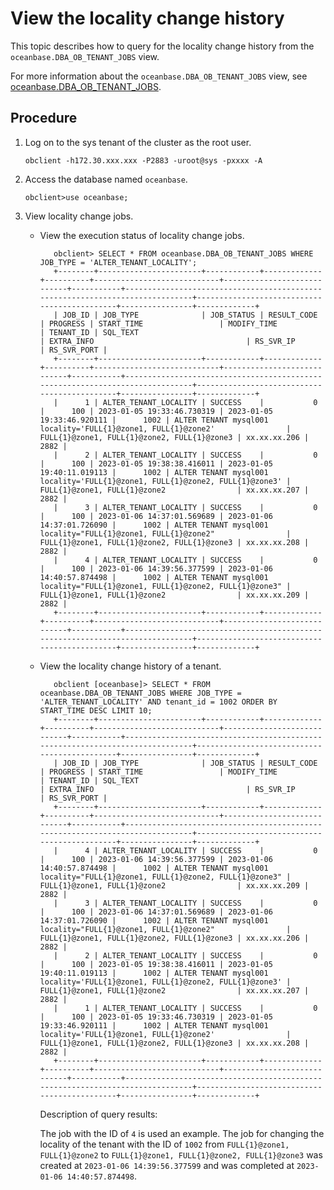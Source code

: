# View the locality change history

This topic describes how to query for the locality change history from the `oceanbase.DBA_OB_TENANT_JOBS` view. 

For more information about the `oceanbase.DBA_OB_TENANT_JOBS` view, see [oceanbase.DBA_OB_TENANT_JOBS](../../../../7.reference/5.system-reference/4.system-view-of-mysql-mode/2.dictionary-view-of-mysql-mode/57.oceanbase-dba_ob_tenant_jobs-of-mysql-mode.md). 

## Procedure

1. Log on to the sys tenant of the cluster as the root user. 

   ```shell
   obclient -h172.30.xxx.xxx -P2883 -uroot@sys -pxxxx -A
   ```

2. Access the database named `oceanbase`. 

   ```shell
   obclient>use oceanbase;
   ```

3. View locality change jobs. 

   * View the execution status of locality change jobs. 

      ```shell
         obclient> SELECT * FROM oceanbase.DBA_OB_TENANT_JOBS WHERE JOB_TYPE = 'ALTER_TENANT_LOCALITY';
         +--------+-----------------------+------------+-------------+----------+----------------------------+----------------------------+-----------+------------------------------------------------------------------------------+---------------------------------------------+----------------+-------------+
         | JOB_ID | JOB_TYPE              | JOB_STATUS | RESULT_CODE | PROGRESS | START_TIME                 | MODIFY_TIME                | TENANT_ID | SQL_TEXT                                                                     | EXTRA_INFO                                  | RS_SVR_IP      | RS_SVR_PORT |
         +--------+-----------------------+------------+-------------+----------+----------------------------+----------------------------+-----------+------------------------------------------------------------------------------+---------------------------------------------+----------------+-------------+
         |      1 | ALTER_TENANT_LOCALITY | SUCCESS    |           0 |      100 | 2023-01-05 19:33:46.730319 | 2023-01-05 19:33:46.920111 |      1002 | ALTER TENANT mysql001 locality='FULL{1}@zone1, FULL{1}@zone2'                | FULL{1}@zone1, FULL{1}@zone2, FULL{1}@zone3 | xx.xx.xx.206 |        2882 |
         |      2 | ALTER_TENANT_LOCALITY | SUCCESS    |           0 |      100 | 2023-01-05 19:38:38.416011 | 2023-01-05 19:40:11.019113 |      1002 | ALTER TENANT mysql001 locality='FULL{1}@zone1, FULL{1}@zone2, FULL{1}@zone3' | FULL{1}@zone1, FULL{1}@zone2                | xx.xx.xx.207 |        2882 |
         |      3 | ALTER_TENANT_LOCALITY | SUCCESS    |           0 |      100 | 2023-01-06 14:37:01.569689 | 2023-01-06 14:37:01.726090 |      1002 | ALTER TENANT mysql001 locality="FULL{1}@zone1, FULL{1}@zone2"                | FULL{1}@zone1, FULL{1}@zone2, FULL{1}@zone3 | xx.xx.xx.208 |        2882 |
         |      4 | ALTER_TENANT_LOCALITY | SUCCESS    |           0 |      100 | 2023-01-06 14:39:56.377599 | 2023-01-06 14:40:57.874498 |      1002 | ALTER TENANT mysql001 locality="FULL{1}@zone1, FULL{1}@zone2, FULL{1}@zone3" | FULL{1}@zone1, FULL{1}@zone2                | xx.xx.xx.209 |        2882 |
         +--------+-----------------------+------------+-------------+----------+----------------------------+----------------------------+-----------+------------------------------------------------------------------------------+---------------------------------------------+----------------+-------------+
      ```

   * View the locality change history of a tenant. 

      ```shell
         obclient [oceanbase]> SELECT * FROM oceanbase.DBA_OB_TENANT_JOBS WHERE JOB_TYPE = 'ALTER_TENANT_LOCALITY' AND tenant_id = 1002 ORDER BY START_TIME DESC LIMIT 10;
         +--------+-----------------------+------------+-------------+----------+----------------------------+----------------------------+-----------+------------------------------------------------------------------------------+---------------------------------------------+----------------+-------------+
         | JOB_ID | JOB_TYPE              | JOB_STATUS | RESULT_CODE | PROGRESS | START_TIME                 | MODIFY_TIME                | TENANT_ID | SQL_TEXT                                                                     | EXTRA_INFO                                  | RS_SVR_IP      | RS_SVR_PORT |
         +--------+-----------------------+------------+-------------+----------+----------------------------+----------------------------+-----------+------------------------------------------------------------------------------+---------------------------------------------+----------------+-------------+
         |      4 | ALTER_TENANT_LOCALITY | SUCCESS    |           0 |      100 | 2023-01-06 14:39:56.377599 | 2023-01-06 14:40:57.874498 |      1002 | ALTER TENANT mysql001 locality="FULL{1}@zone1, FULL{1}@zone2, FULL{1}@zone3" | FULL{1}@zone1, FULL{1}@zone2                | xx.xx.xx.209 |        2882 |
         |      3 | ALTER_TENANT_LOCALITY | SUCCESS    |           0 |      100 | 2023-01-06 14:37:01.569689 | 2023-01-06 14:37:01.726090 |      1002 | ALTER TENANT mysql001 locality="FULL{1}@zone1, FULL{1}@zone2"                | FULL{1}@zone1, FULL{1}@zone2, FULL{1}@zone3 | xx.xx.xx.206 |        2882 |
         |      2 | ALTER_TENANT_LOCALITY | SUCCESS    |           0 |      100 | 2023-01-05 19:38:38.416011 | 2023-01-05 19:40:11.019113 |      1002 | ALTER TENANT mysql001 locality='FULL{1}@zone1, FULL{1}@zone2, FULL{1}@zone3' | FULL{1}@zone1, FULL{1}@zone2                | xx.xx.xx.207 |        2882 |
         |      1 | ALTER_TENANT_LOCALITY | SUCCESS    |           0 |      100 | 2023-01-05 19:33:46.730319 | 2023-01-05 19:33:46.920111 |      1002 | ALTER TENANT mysql001 locality='FULL{1}@zone1, FULL{1}@zone2'                | FULL{1}@zone1, FULL{1}@zone2, FULL{1}@zone3 | xx.xx.xx.208 |        2882 |
         +--------+-----------------------+------------+-------------+----------+----------------------------+----------------------------+-----------+------------------------------------------------------------------------------+---------------------------------------------+----------------+-------------+
      ```

      Description of query results:

      The job with the ID of `4` is used an example. The job for changing the locality of the tenant with the ID of `1002` from `FULL{1}@zone1, FULL{1}@zone2` to `FULL{1}@zone1, FULL{1}@zone2, FULL{1}@zone3` was created at `2023-01-06 14:39:56.377599` and was completed at `2023-01-06 14:40:57.874498`. 
